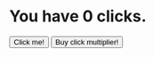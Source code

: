 <html>
<head>
</head>
<body>
  <h1>You have <span id="clicks">0</span> clicks.</h1>
  <button type="button" onclick="addClicks(1)">Click me!</button>
  <button type="button" onclick="addMultiplier(1)">Buy click multiplier!</button>
  <script>
    
    
    
    var multiplier = 1;
     if (clicks => 15) {
    function addMultiplier(amount) {
      multiplier = multiplier + amount;
    
    }
    
  }  else {
    
    alert("You dont have enough to do this!");
    
    {
    
    
    var clicks = 0;
    
    function addClicks(amount) {
      clicks = clicks + amount * multiplier;
      document.getElementById("clicks").innerHTML = clicks;
   }
    
  </script>
</body>
</html>
